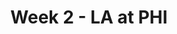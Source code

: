 ---
layout: game
title: Week 2 - LA at PHI
season: 2020
game_id: 2020_02_LA_PHI
away_team: LA
home_team: PHI
---